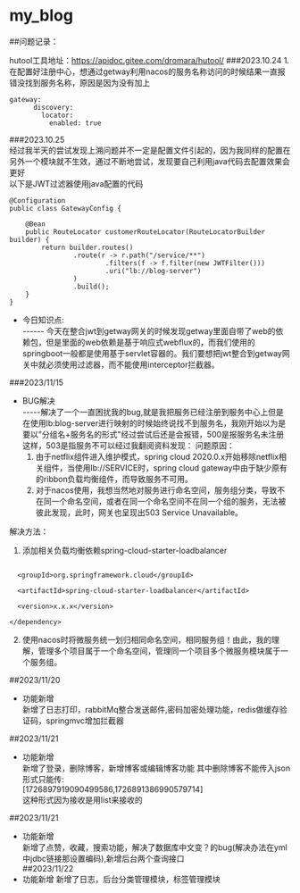 # my_blog


##问题记录：

hutool工具地址：https://apidoc.gitee.com/dromara/hutool/
###2023.10.24
1.在配置好注册中心，想通过getway利用nacos的服务名称访问的时候结果一直报错没找到服务名称，原因是因为没有加上  
```
gateway:
      discovery:
        locator:
          enabled: true
```
###2023.10.25  
经过我半天的尝试发现上溯问题并不一定是配置文件引起的，因为我同样的配置在另外一个模块就不生效，通过不断地尝试，发现要自己利用java代码去配置效果会更好  
以下是JWT过滤器使用java配置的代码
```aidl
@Configuration
public class GatewayConfig {

    @Bean
    public RouteLocator customerRouteLocator(RouteLocatorBuilder builder) {
        return builder.routes()
                .route(r -> r.path("/service/**")
                        .filters(f -> f.filter(new JWTFilter()))
                        .uri("lb://blog-server")
                )
                .build();
    }
}
```
- 今日知识点:  
  ------ 今天在整合jwt到getway网关的时候发现getway里面自带了web的依赖包，但是里面的web依赖是基于响应式webflux的，而我们使用的springboot一般都是使用基于servlet容器的。我们要想把jwt整合到getway网关中就必须使用过滤器，而不能使用interceptor拦截器。
  
###2023/11/15  
- BUG解决  
-----解决了一个一直困扰我的bug,就是我把服务已经注册到服务中心上但是在使用lb:blog-server进行映射的时候始终说找不到服务名，我刚开始以为是要以"分组名+服务名的形式"经过尝试后还是会报错，500是报服务名未注册这样，503是指服务不可以经过我翻阅资料发现：  问题原因：
  1. 由于netflix组件进入维护模式，spring cloud 2020.0.x开始移除netflix相关组件，当使用lb://SERVICE时，spring cloud gateway中由于缺少原有的ribbon负载均衡组件，而导致服务不可用。
  2. 对于nacos使用，我想当然地对服务进行命名空间，服务组分类，导致不在同一个命名空间，或者在同一个命名空间不在同一个组的服务，无法被彼此发现，此时，网关也呈现出503 Service Unavailable。

解决方法：
1. 添加相关负载均衡依赖spring-cloud-starter-loadbalancer
```<dependency>

  <groupId>org.springframework.cloud</groupId>

  <artifactId>spring-cloud-starter-loadbalancer</artifactId>

  <version>x.x.x</version>  

</dependency>  
```
2. 使用nacos时将微服务统一划归相同命名空间，相同服务组！由此，我的理解，管理多个项目属于一个命名空间，管理同一个项目多个微服务模块属于一个服务组。

##2023/11/20
- 功能新增  
新增了日志打印，rabbitMq整合发送邮件,密码加密处理功能，redis做缓存验证码，springmvc增加拦截器

##2023/11/21
- 功能新增  
新增了登录，删除博客，新增博客或编辑博客功能 其中删除博客不能传入json形式只能传:  
  [1726897919090499586,1726891386990579714]  
  这种形式因为接收是用list来接收的  

##2023/11/21
- 功能新增  
新增了点赞，收藏，搜索功能，解决了数据库中文变？的bug(解决办法在yml中jdbc链接那设置编码),新增后台两个查询接口  
  ##2023/11/22  
- 功能新增
新增了日志，后台分类管理模块，标签管理模块
  